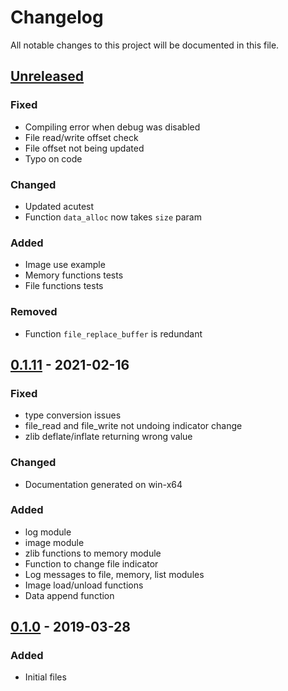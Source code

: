 # Changelog

All notable changes to this project will be documented in this file.

## [Unreleased]

### Fixed

- Compiling error when debug was disabled
- File read/write offset check
- File offset not being updated
- Typo on code

### Changed

- Updated acutest
- Function `data_alloc` now takes `size` param

### Added

- Image use example
- Memory functions tests
- File functions tests

### Removed

- Function `file_replace_buffer` is redundant

## [0.1.11] - 2021-02-16

### Fixed

- type conversion issues
- file_read and file_write not undoing indicator change
- zlib deflate/inflate returning wrong value

### Changed

- Documentation generated on win-x64

### Added

- log module
- image module
- zlib functions to memory module
- Function to change file indicator
- Log messages to file, memory, list modules
- Image load/unload functions
- Data append function

## [0.1.0] - 2019-03-28

### Added

- Initial files



[unreleased]: https://github.com/oAGoulart/libpampa/compare/v0.1.11...HEAD
[0.1.11]: https://github.com/oAGoulart/libpampa/releases/tag/v0.1.11
[0.1.0]: https://github.com/oAGoulart/libpampa/releases/tag/v0.1.0
